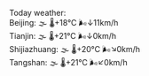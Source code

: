 Today weather:  
Beijing: 🌫  🌡️+18°C 🌬️↓11km/h  
Tianjin: 🌫  🌡️+21°C 🌬️↓0km/h  
Shijiazhuang: 🌫  🌡️+20°C 🌬️↘0km/h  
Tangshan: 🌫  🌡️+21°C 🌬️↙0km/h  
